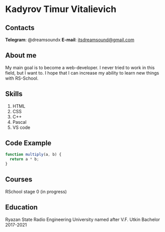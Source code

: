 # Kadyrov Timur Vitalievich

## Contacts

**Telegram**: @dreamsoundx
**E-mail**: itsdreamsound@gmail.com

## About me

My main goal is to become a web-developer. I never tried to work in this field, but I want to. I hope that I can increase my ability to learn new things with RS-School.

## Skills

1. HTML
2. CSS
3. C++
4. Pascal
5. VS code

## Code Example

```javascript
function multiply(a, b) {
  return a * b;
}
```

## Courses

RSchool stage 0 (in progress)

## Education

Ryazan State Radio Engineering University named after V.F. Utkin
Bachelor 2017-2021
